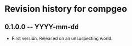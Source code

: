 # Revision history for compgeo

## 0.1.0.0 -- YYYY-mm-dd

* First version. Released on an unsuspecting world.
